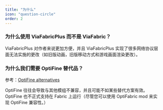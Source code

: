 ```yaml
---
title: "为什么"
icon: "question-circle"
order: 2
---
```


### 为什么使用 ViaFabricPlus 而不是 ViaFabric？

ViaFabricPlus 对作者来说更加方便，并且 ViaFabricPlus 实现了很多网络协议层面无法实施的更改（如旧版动画，旧版移动方式和游戏画面渲染更改）。

### 为什么我们需要 OptiFine 替代品？

参考：[OptiFine alternatives](https://fabricmc.net/wiki/community:optifine_alternatives#performance)

OptiFine 往往会导致与其他模组不兼容，并且可能不如某些替代方案有效。 OptiFine 也不正式支持在 Fabric 上运行（尽管您可以使用 OptiFabric mod 来实现 OptiFine 兼容性。）